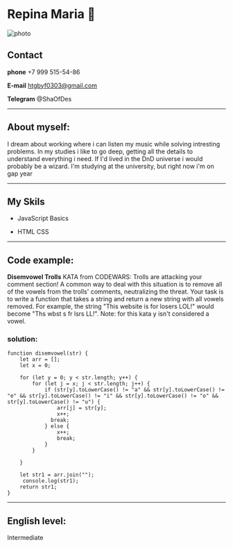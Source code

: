 
# Repina Maria :two_women_holding_hands:


![photo](https://sun9-5.userapi.com/impg/NluBkrnbUeCmQsU7JcZMTrMlJCE-3zK4jRUI8w/H3SnLOW8SQs.jpg?size=1040x493&quality=95&sign=5bf23b5f02d07960d52d64438777bdf6&type=album)

## Contact [](#About-myself:)
__phone__ +7 999 515-54-86

__E-mail__ htgbyf0303@gmail.com

__Telegram__ @ShaOfDes



*****

## About myself: [](#My-Skils:)
I dream about working where i can listen my music while solving intresting problems. In my studies i like to go deep, getting all the details to understand everything i need. If I'd lived in the DnD universe i would probably be a wizard.
I'm studying at the university, but right now i'm on gap year


****


## My Skils [](#Code-example:)

- JavaScript Basics

- HTML CSS


****

## Code example: [](#english-level)
**Disemvowel Trolls** KATA from CODEWARS:
Trolls are attacking your comment section!
A common way to deal with this situation is to remove all of the vowels from the trolls' comments, neutralizing the threat.
Your task is to write a function that takes a string and return a new string with all vowels removed.
For example, the string "This website is for losers LOL!" would become "Ths wbst s fr lsrs LL!".
Note: for this kata y isn't considered a vowel.
###  solution:
```
function disemvowel(str) {
    let arr = [];
    let x = 0;

    for (let y = 0; y < str.length; y++) {
        for (let j = x; j < str.length; j++) {
            if (str[y].toLowerCase() != "a" && str[y].toLowerCase() != "e" && str[y].toLowerCase() != "i" && str[y].toLowerCase() != "o" && str[y].toLowerCase() != "u") {
                arr[j] = str[y];
                x++;
              break;
            } else {
                x++;
                break;
            }
        }
      
    }

    let str1 = arr.join("");
     console.log(str1);
    return str1;
}
```

****


## English level:
  Intermediate



